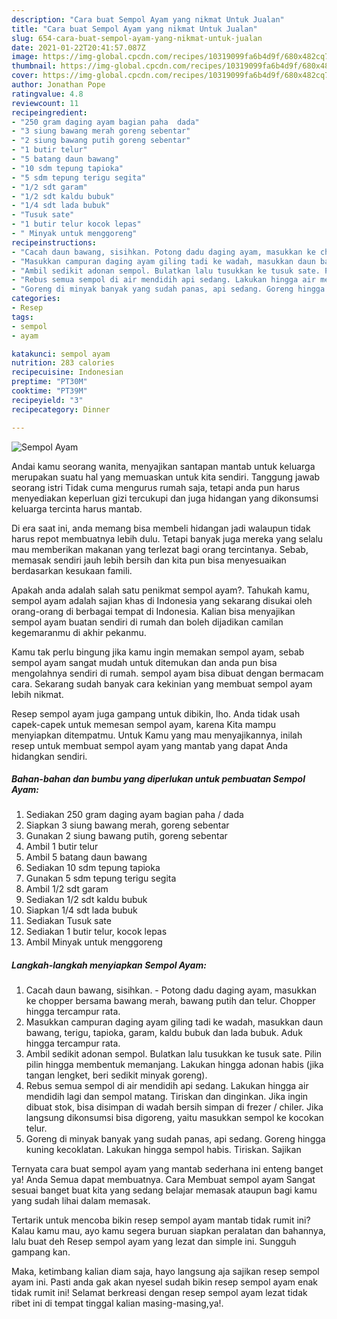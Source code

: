 ```yaml
---
description: "Cara buat Sempol Ayam yang nikmat Untuk Jualan"
title: "Cara buat Sempol Ayam yang nikmat Untuk Jualan"
slug: 654-cara-buat-sempol-ayam-yang-nikmat-untuk-jualan
date: 2021-01-22T20:41:57.087Z
image: https://img-global.cpcdn.com/recipes/10319099fa6b4d9f/680x482cq70/sempol-ayam-foto-resep-utama.jpg
thumbnail: https://img-global.cpcdn.com/recipes/10319099fa6b4d9f/680x482cq70/sempol-ayam-foto-resep-utama.jpg
cover: https://img-global.cpcdn.com/recipes/10319099fa6b4d9f/680x482cq70/sempol-ayam-foto-resep-utama.jpg
author: Jonathan Pope
ratingvalue: 4.8
reviewcount: 11
recipeingredient:
- "250 gram daging ayam bagian paha  dada"
- "3 siung bawang merah goreng sebentar"
- "2 siung bawang putih goreng sebentar"
- "1 butir telur"
- "5 batang daun bawang"
- "10 sdm tepung tapioka"
- "5 sdm tepung terigu segita"
- "1/2 sdt garam"
- "1/2 sdt kaldu bubuk"
- "1/4 sdt lada bubuk"
- "Tusuk sate"
- "1 butir telur kocok lepas"
- " Minyak untuk menggoreng"
recipeinstructions:
- "Cacah daun bawang, sisihkan. Potong dadu daging ayam, masukkan ke chopper bersama bawang merah, bawang putih dan telur. Chopper hingga tercampur rata."
- "Masukkan campuran daging ayam giling tadi ke wadah, masukkan daun bawang, terigu, tapioka, garam, kaldu bubuk dan lada bubuk. Aduk hingga tercampur rata."
- "Ambil sedikit adonan sempol. Bulatkan lalu tusukkan ke tusuk sate. Pilin pilin hingga membentuk memanjang. Lakukan hingga adonan habis (jika tangan lengket, beri sedikit minyak goreng)."
- "Rebus semua sempol di air mendidih api sedang. Lakukan hingga air mendidih lagi dan sempol matang. Tiriskan dan dinginkan. Jika ingin dibuat stok, bisa disimpan di wadah bersih simpan di frezer / chiler. Jika langsung dikonsumsi bisa digoreng, yaitu masukkan sempol ke kocokan telur."
- "Goreng di minyak banyak yang sudah panas, api sedang. Goreng hingga kuning kecoklatan. Lakukan hingga sempol habis. Tiriskan. Sajikan"
categories:
- Resep
tags:
- sempol
- ayam

katakunci: sempol ayam 
nutrition: 283 calories
recipecuisine: Indonesian
preptime: "PT30M"
cooktime: "PT39M"
recipeyield: "3"
recipecategory: Dinner

---
```



![Sempol Ayam](https://img-global.cpcdn.com/recipes/10319099fa6b4d9f/680x482cq70/sempol-ayam-foto-resep-utama.jpg)

Andai kamu seorang wanita, menyajikan santapan mantab untuk keluarga merupakan suatu hal yang memuaskan untuk kita sendiri. Tanggung jawab seorang istri Tidak cuma mengurus rumah saja, tetapi anda pun harus menyediakan keperluan gizi tercukupi dan juga hidangan yang dikonsumsi keluarga tercinta harus mantab.

Di era  saat ini, anda memang bisa membeli hidangan jadi walaupun tidak harus repot membuatnya lebih dulu. Tetapi banyak juga mereka yang selalu mau memberikan makanan yang terlezat bagi orang tercintanya. Sebab, memasak sendiri jauh lebih bersih dan kita pun bisa menyesuaikan berdasarkan kesukaan famili. 



Apakah anda adalah salah satu penikmat sempol ayam?. Tahukah kamu, sempol ayam adalah sajian khas di Indonesia yang sekarang disukai oleh orang-orang di berbagai tempat di Indonesia. Kalian bisa menyajikan sempol ayam buatan sendiri di rumah dan boleh dijadikan camilan kegemaranmu di akhir pekanmu.

Kamu tak perlu bingung jika kamu ingin memakan sempol ayam, sebab sempol ayam sangat mudah untuk ditemukan dan anda pun bisa mengolahnya sendiri di rumah. sempol ayam bisa dibuat dengan bermacam cara. Sekarang sudah banyak cara kekinian yang membuat sempol ayam lebih nikmat.

Resep sempol ayam juga gampang untuk dibikin, lho. Anda tidak usah capek-capek untuk memesan sempol ayam, karena Kita mampu menyiapkan ditempatmu. Untuk Kamu yang mau menyajikannya, inilah resep untuk membuat sempol ayam yang mantab yang dapat Anda hidangkan sendiri.

<!--inarticleads1-->

##### Bahan-bahan dan bumbu yang diperlukan untuk pembuatan Sempol Ayam:

1. Sediakan 250 gram daging ayam bagian paha / dada
1. Siapkan 3 siung bawang merah, goreng sebentar
1. Gunakan 2 siung bawang putih, goreng sebentar
1. Ambil 1 butir telur
1. Ambil 5 batang daun bawang
1. Sediakan 10 sdm tepung tapioka
1. Gunakan 5 sdm tepung terigu segita
1. Ambil 1/2 sdt garam
1. Sediakan 1/2 sdt kaldu bubuk
1. Siapkan 1/4 sdt lada bubuk
1. Sediakan Tusuk sate
1. Sediakan 1 butir telur, kocok lepas
1. Ambil  Minyak untuk menggoreng




<!--inarticleads2-->

##### Langkah-langkah menyiapkan Sempol Ayam:

1. Cacah daun bawang, sisihkan. - Potong dadu daging ayam, masukkan ke chopper bersama bawang merah, bawang putih dan telur. Chopper hingga tercampur rata.
1. Masukkan campuran daging ayam giling tadi ke wadah, masukkan daun bawang, terigu, tapioka, garam, kaldu bubuk dan lada bubuk. Aduk hingga tercampur rata.
1. Ambil sedikit adonan sempol. Bulatkan lalu tusukkan ke tusuk sate. Pilin pilin hingga membentuk memanjang. Lakukan hingga adonan habis (jika tangan lengket, beri sedikit minyak goreng).
1. Rebus semua sempol di air mendidih api sedang. Lakukan hingga air mendidih lagi dan sempol matang. Tiriskan dan dinginkan. Jika ingin dibuat stok, bisa disimpan di wadah bersih simpan di frezer / chiler. Jika langsung dikonsumsi bisa digoreng, yaitu masukkan sempol ke kocokan telur.
1. Goreng di minyak banyak yang sudah panas, api sedang. Goreng hingga kuning kecoklatan. Lakukan hingga sempol habis. Tiriskan. Sajikan




Ternyata cara buat sempol ayam yang mantab sederhana ini enteng banget ya! Anda Semua dapat membuatnya. Cara Membuat sempol ayam Sangat sesuai banget buat kita yang sedang belajar memasak ataupun bagi kamu yang sudah lihai dalam memasak.

Tertarik untuk mencoba bikin resep sempol ayam mantab tidak rumit ini? Kalau kamu mau, ayo kamu segera buruan siapkan peralatan dan bahannya, lalu buat deh Resep sempol ayam yang lezat dan simple ini. Sungguh gampang kan. 

Maka, ketimbang kalian diam saja, hayo langsung aja sajikan resep sempol ayam ini. Pasti anda gak akan nyesel sudah bikin resep sempol ayam enak tidak rumit ini! Selamat berkreasi dengan resep sempol ayam lezat tidak ribet ini di tempat tinggal kalian masing-masing,ya!.

